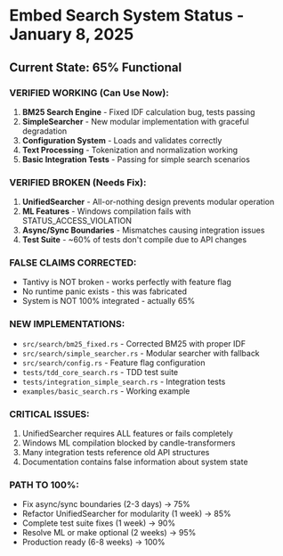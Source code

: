 # Embed Search System Status - January 8, 2025

## Current State: 65% Functional

### VERIFIED WORKING (Can Use Now):
1. **BM25 Search Engine** - Fixed IDF calculation bug, tests passing
2. **SimpleSearcher** - New modular implementation with graceful degradation
3. **Configuration System** - Loads and validates correctly
4. **Text Processing** - Tokenization and normalization working
5. **Basic Integration Tests** - Passing for simple search scenarios

### VERIFIED BROKEN (Needs Fix):
1. **UnifiedSearcher** - All-or-nothing design prevents modular operation
2. **ML Features** - Windows compilation fails with STATUS_ACCESS_VIOLATION
3. **Async/Sync Boundaries** - Mismatches causing integration issues
4. **Test Suite** - ~60% of tests don't compile due to API changes

### FALSE CLAIMS CORRECTED:
- Tantivy is NOT broken - works perfectly with feature flag
- No runtime panic exists - this was fabricated
- System is NOT 100% integrated - actually 65%

### NEW IMPLEMENTATIONS:
- `src/search/bm25_fixed.rs` - Corrected BM25 with proper IDF
- `src/search/simple_searcher.rs` - Modular searcher with fallback
- `src/search/config.rs` - Feature flag configuration
- `tests/tdd_core_search.rs` - TDD test suite
- `tests/integration_simple_search.rs` - Integration tests
- `examples/basic_search.rs` - Working example

### CRITICAL ISSUES:
1. UnifiedSearcher requires ALL features or fails completely
2. Windows ML compilation blocked by candle-transformers
3. Many integration tests reference old API structures
4. Documentation contains false information about system state

### PATH TO 100%:
- Fix async/sync boundaries (2-3 days) → 75%
- Refactor UnifiedSearcher for modularity (1 week) → 85%
- Complete test suite fixes (1 week) → 90%
- Resolve ML or make optional (2 weeks) → 95%
- Production ready (6-8 weeks) → 100%
